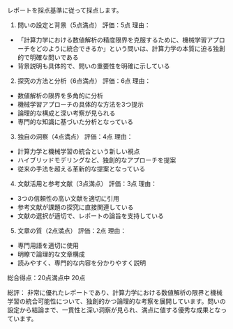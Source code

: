 レポートを採点基準に従って採点します。

1. 問いの設定と背景（5点満点）
評価：5点
理由：
- 「計算力学における数値解析の精度限界を克服するために、機械学習アプローチをどのように統合できるか」という問いは、計算力学の本質に迫る独創的で明確な問いである
- 背景説明も具体的で、問いの重要性を明確に示している

2. 探究の方法と分析（6点満点）
評価：6点
理由：
- 数値解析の限界を多角的に分析
- 機械学習アプローチの具体的な方法を3つ提示
- 論理的な構成と深い考察が見られる
- 専門的な知識に基づいた分析となっている

3. 独自の洞察（4点満点）
評価：4点
理由：
- 計算力学と機械学習の統合という新しい視点
- ハイブリッドモデリングなど、独創的なアプローチを提案
- 従来の手法を超える革新的な提案となっている

4. 文献活用と参考文献（3点満点）
評価：3点
理由：
- 3つの信頼性の高い文献を適切に引用
- 参考文献が課題の探究に直接関連している
- 文献の選択が適切で、レポートの論旨を支持している

5. 文章の質（2点満点）
評価：2点
理由：
- 専門用語を適切に使用
- 明瞭で論理的な文章構成
- 読みやすく、専門的な内容を分かりやすく説明

総合得点：20点満点中 20点

総評：
非常に優れたレポートであり、計算力学における数値解析の限界と機械学習の統合可能性について、独創的かつ論理的な考察を展開しています。問いの設定から結論まで、一貫性と深い洞察が見られ、満点に値する優秀な成果となっています。